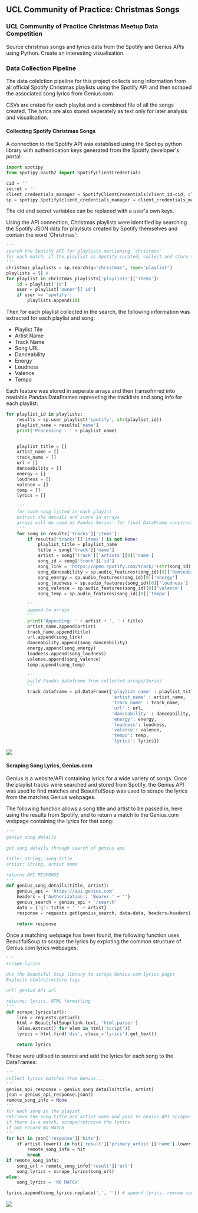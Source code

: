 ## UCL Community of Practice: Christmas Songs

### UCL Community of Practice Christmas Meetup Data Competition

Source christmas songs and lyrics data from the Spotify and Genius APIs using Python. Create an
interesting visualisation. 

### Data Collection Pipeline

The data colelction pipeline for this project collects song information from all official
Spotify Christmas playlists using the Spotify API and then scraped the associated song lyrics
from Genius.com

CSVs are crated for each playlist and a combined file of all the songs created. The lyrics are also
stored seperately as text only for later analysis and visualisation.

#### Collecting Spotify Christmas Songs

A connection to the Spotify API was establised using the Spotipy python library with authentication
keys generated from the Spotify developer's portal:

```python
import spotipy
from spotipy.oauth2 import SpotifyClientCredentials

cid = ''
secret = ''
client_credentials_manager = SpotifyClientCredentials(client_id=cid, client_secret=secret)
sp = spotipy.Spotify(client_credentials_manager = client_credentials_manager)
```

The cid and secret variables can be replaced with a user's own keys.

Using the API connection, Christmas playlists were identified by searching the Spotify
JSON data for playlsuts created by Spotify themselves and contain the word 'Christmas':

```python
'''
search the Spotify API for playlists mentioning 'christmas'
for each match, if the playlist is Spotify curated, collect and store the ID
'''
christmas_playlists = sp.search(q='christmas', type='playlist')
playlists = [] # 
for playlist in christmas_playlists['playlists']['items']:
    id = playlist['id']
    user = playlist['owner']['id']
    if user == 'spotify':
        playlists.append(id)
```

Then for each playlist collected in the search, the following information
was extracted for each playlist and song:

* Playlist Tile
* Artist Name
* Track Name
* Song URL
* Danceability
* Energy
* Loudness
* Valence
* Tempo

Each feature was stored in seperate arrays and then transofmred into
readable Pandas DataFrames represeting the tracklists and song info
for each playlist:

```python
for playlist_id in playlists:
    results = sp.user_playlist('spotify', str(playlist_id))
    playlist_name = results['name']
    print('Processing - ' + playlist_name)


    playlist_title = []
    artist_name = []
    track_name = []
    url = []
    danceability = []
    energy = []
    loudness = []
    valence = []
    temp = []
    lyrics = []

    '''
    for each song listed in each playist
    extract the details and store in arrays
    arrays will be used as Pandas Series' for final DataFrame construction
    '''
    for song in results['tracks']['items']:
        if results['tracks']['items'] is not None:
            playlist_title = playlist_name
            title = song['track']['name']
            artist = song['track']['artists'][0]['name']
            song_id = song['track']['id']
            song_link = 'https://open.spotify.com/track/'+str(song_id)
            song_danceability = sp.audio_features(song_id)[0]['danceability']
            song_energy = sp.audio_features(song_id)[0]['energy']
            song_loudness = sp.audio_features(song_id)[0]['loudness']
            song_valence = sp.audio_features(song_id)[0]['valence']
            song_temp = sp.audio_features(song_id)[0]['tempo']

        '''
        append to arrays
        '''
        print('Appending: ' + artist + ', ' + title)
        artist_name.append(artist)
        track_name.append(title)
        url.append(song_link)
        danceability.append(song_danceability)
        energy.append(song_energy)
        loudness.append(song_loudness)
        valence.append(song_valence)
        temp.append(song_temp)

        '''
        build Pandas dataframe from collected arrays/Series'
        '''
        track_dataframe = pd.DataFrame({'playlist_name' : playlist_title,
                                        'artist_name' : artist_name,
                                        'track_name' : track_name,
                                        'url' : url,
                                        'danceability' : danceability,
                                        'energy': energy,
                                        'loudness': loudness,
                                        'valence': valence,
                                        'tempo': temp,
                                        'lyrics': lyrics})
```


<img src="dataframe.PNG?raw=true"/>

#### Scraping Song Lyrics, Genius.com

Genius is a website/API containing lyrics for a wide variety of songs. Once the playlist
tracks were searched and stored from Spotify, the Genius API was used to find matches
and BeautifulSoup was used to scrape the lyrics from the matches Genius webpages.

The following function allows a song title and artist to be passed in, here using
the results from Spotify, and to return a match to the Genius.com webpage containing
the lyrics for that song:

```python
'''
genius_song_details

get song details through search of genius api

title: String, song title
artist: String, artist name

returns API RESPONSE
'''
def genius_song_details(title, artist):
    genius_api = 'https://api.genius.com'
    headers = {'Authorization': 'Bearer ' + ''}
    genius_search = genius_api + '/search'
    data = {'q': title + ' ' + artist}
    response = requests.get(genius_search, data=data, headers=headers)

    return response
```

Once a matching webpage has been found, the following function uses
BeautifulSoup to scrape the lyrics by exploting the common structure
of Genius.com lyrics webpages:

```python
'''
scrape_lyrics

Use the Beautiful Soup library to scrape Genius.com lyrics pages
Exploits html/structure tags

url: genius API url

returns: lyrics, HTML formatting
'''
def scrape_lyrics(url):
    link = requests.get(url)
    html = BeautifulSoup(link.text, 'html.parser')
    [elem.extract() for elem in html('script')]
    lyrics = html.find('div', class_='lyrics').get_text()

    return lyrics
```

These were utilised to source and add the lyrics for each song
to the DataFrames:

```python
'''
collect lyrics matches from Genius...
'''
genius_api_response = genius_song_details(title, artist)
json = genius_api_response.json()
remote_song_info = None
'''
for each song in the playist
retrieve the song title and artist name and pass to Genius API scraper function
if there is a match, scrape/retrieve the lyrics
if not record NO MATCH
'''
for hit in json['response']['hits']:
    if artist.lower() in hit['result']['primary_artist']['name'].lower():
        remote_song_info = hit
        break
if remote_song_info:
    song_url = remote_song_info['result']['url']
    song_lyrics = scrape_lyrics(song_url)
else:
    song_lyrics = 'NO MATCH'

lyrics.append(song_lyrics.replace(',', '')) # append lyrics, remove commas to avoid csv conflicts
```

<img src="lyrics.PNG?raw=true"/>

